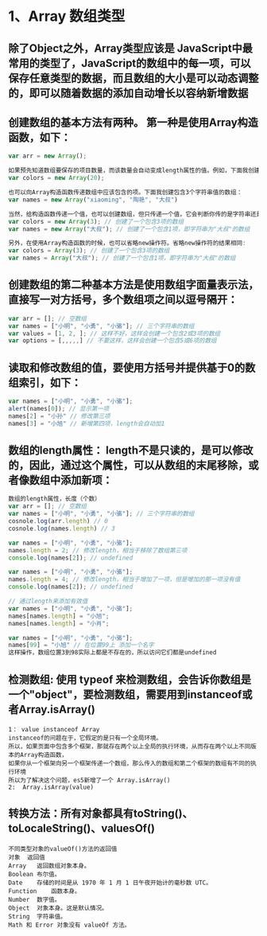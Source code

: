 

# 1、Array 数组类型

## 	除了Object之外，Array类型应该是 JavaScript中最常用的类型了，JavaScript的数组中的每一项，可以保存任意类型的数据，而且数组的大小是可以动态调整的，即可以随着数据的添加自动增长以容纳新增数据

##	创建数组的基本方法有两种。 第一种是使用Array构造函数，如下：

```javascript
var arr = new Array();

如果预先知道数组要保存的项目数量，而该数量会自动变成length属性的值。例如，下面我创建一个length为20的数组
var colors = new Array(20);

也可以向Array构造函数传递数组中应该包含的项。下面我创建包含3个字符串值的数组：
var names = new Array("xiaoming", "陶艳", "大叔")
```

```javascript
当然，给构造函数传递一个值，也可以创建数组，但只传递一个值，它会判断你传的是字符串还是数字，如果是数字，则创建一个所传入数字长度的一个数组，如果传的是字符串，则创建一个包含一个值的数组，如下：
var colors = new Array(3); // 创建了一个包含3项的数组
var names = new Array("大叔"); // 创建了一个包含1项，即字符串为"大叔"的数组
```

```javascript
另外，在使用Array构造函数的时候，也可以省略new操作符。省略new操作符的结果相同:
var colors = Array(3); // 创建了一个包含3项的数组
var names = Array("大叔"); // 创建了一个包含1项，即字符串为"大叔"的数组
```

## 	创建数组的第二种基本方法是使用数组字面量表示法，直接写一对方括号，多个数组项之间以逗号隔开：

```javascript
var arr = []; // 空数组
var names = ["小明", "小勇", "小骆"]; // 三个字符串的数组
var values = [1, 2, ]; // 这样不好，这样会创建一个包含2或3项的数组
var options = [,,,,,] // 不要这样，这样会创建一个包含5或6项的数组
```

## 	读取和修改数组的值，要使用方括号并提供基于0的数组索引，如下：

```javascript
var names = ["小明", "小勇", "小骆"]; 
alert(names[0]); // 显示第一项
names[2] = "小孙" // 修改第三项
names[3] = "小旭" // 新增第四项，length会自动加1
```

##	数组的length属性： length不是只读的，是可以修改的，因此，通过这个属性，可以从数组的末尾移除，或者像数组中添加新项：

```javascript
数组的length属性，长度（个数）
var arr = []; // 空数组
var names = ["小明", "小勇", "小骆"]; // 三个字符串的数组
cosnole.log(arr.length) // 0
cosnole.log(names.length) // 3
```

```javascript
var names = ["小明", "小勇", "小骆"];
names.length = 2; // 修改length，相当于移除了数组第三项
console.log(names[2]); // undefined
```

```javascript
var names = ["小明", "小勇", "小骆"];
names.length = 4; // 修改length，相当于增加了一项，但是增加的那一项没有值
console.log(names[2]); // undefined
```

```javascript
// 通过length来添加有效值
var names = ["小明", "小勇", "小骆"];
names[names.length] = "小旭";
names[names.length] = "小肖";
```

```javascript
var names = ["小明", "小勇", "小骆"];
names[99] = "小旭" // 在位置99上 添加一个名字
这样操作，数组位置3到98实际上都是不存在的，所以访问它们都是undefined
```

## 	检测数组: 使用 typeof 来检测数组，会告诉你数组是一个"object"，要检测数组，需要用到instanceof或者Array.isArray()

```
1： value instanceof Array
instanceof的问题在于，它假定的是只有一个全局环境。
所以，如果页面中包含多个框架，那就存在两个以上全局的执行环境，从而存在两个以上不同版本的Array构造函数，
如果你从一个框架向另一个框架传递一个数组，那么传入的数组和第二个框架的数组有不同的执行环境
所以为了解决这个问题，es5新增了一个 Array.isArray()
2:  Array.isArray(value)
```

## 	转换方法：所有对象都具有toString()、toLocaleString()、valuesOf()

```
不同类型对象的valueOf()方法的返回值
对象	返回值
Array	返回数组对象本身。
Boolean	布尔值。
Date	存储的时间是从 1970 年 1 月 1 日午夜开始计的毫秒数 UTC。
Function	函数本身。
Number	数字值。
Object	对象本身。这是默认情况。
String	字符串值。
Math 和 Error 对象没有 valueOf 方法。
```

